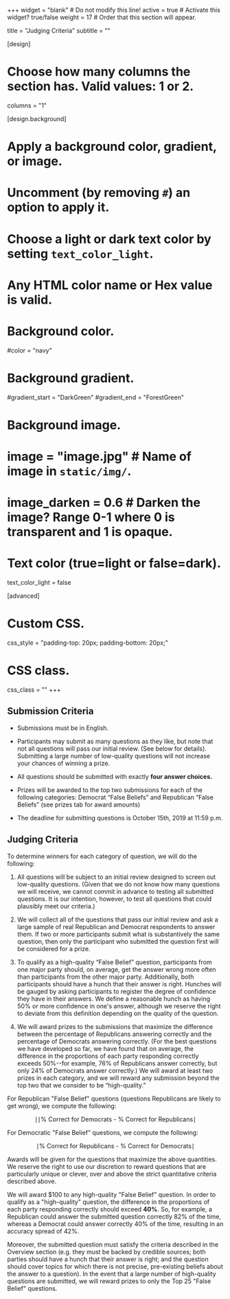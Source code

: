 +++
widget = "blank"  # Do not modify this line!
active = true  # Activate this widget? true/false
weight = 17  # Order that this section will appear.

title = "Judging Criteria"
subtitle = ""

[design]
  # Choose how many columns the section has. Valid values: 1 or 2.
  columns = "1"

[design.background]
  # Apply a background color, gradient, or image.
  #   Uncomment (by removing `#`) an option to apply it.
  #   Choose a light or dark text color by setting `text_color_light`.
  #   Any HTML color name or Hex value is valid.

  # Background color.
  #color = "navy"

  # Background gradient.
  #gradient_start = "DarkGreen"
  #gradient_end = "ForestGreen"

  # Background image.
  # image = "image.jpg"  # Name of image in `static/img/`.
  # image_darken = 0.6  # Darken the image? Range 0-1 where 0 is transparent and 1 is opaque.

  # Text color (true=light or false=dark).
  text_color_light = false

[advanced]
 # Custom CSS.
 css_style = "padding-top: 20px; padding-bottom: 20px;"

 # CSS class.
 css_class = ""
+++

## Submission Criteria

- Submissions must be in English.

- Participants may submit as many questions as they like, but note that not all questions will pass our initial review. (See below for details). Submitting a large number of low-quality questions will not increase your chances of winning a prize.

- All questions should be submitted with exactly **four answer choices.**

-	Prizes will be awarded to the top two submissions for each of the following categories: Democrat “False Beliefs” and Republican “False Beliefs” (see prizes tab for award amounts)

- The deadline for submitting questions is October 15th, 2019 at 11:59 p.m.


## Judging Criteria

To determine winners for each category of question, we will do the following:

1. All questions will be subject to an initial review designed to screen out low-quality questions. (Given that we do not know how many questions we will receive, we cannot commit in advance to testing all submitted questions. It is our intention, however, to test all questions that could plausibly meet our criteria.)

2. We will collect all of the questions that pass our initial review and ask a large sample of real Republican and Democrat respondents to answer them. If two or more participants submit what is substantively the same question, then only the participant who submitted the question first will be considered for a prize.

3. To qualify as a high-quality “False Belief” question, participants from one major party should, on average, get the answer wrong more often than participants from the other major party. Additionally, both participants should have a hunch that their answer is right. Hunches will be gauged by asking participants to register the degree of confidence they have in their answers. We define a reasonable hunch as having 50% or more confidence in one's answer, although we reserve the right to deviate from this definition depending on the quality of the question.  

4. We will award prizes to the submissions that maximize the difference between the percentage of Republicans answering correctly and the percentage of Democrats answering correctly. (For the best questions we have developed so far, we have found that on average, the difference in the proportions of each party responding correctly exceeds 50%--for example, 76% of Republicans answer correctly, but only 24% of Democrats answer correctly.)  We will award at least two prizes in each category, and we will reward any submission beyond the top two that we consider to be “high-quality.”

For Republican "False Belief" questions (questions Republicans are likely to get wrong), we compute the following:

$$\mid \text{∣% Correct for Democrats - % Correct for Republicans} \mid $$

For Democratic "False Belief" questions, we compute the following:

$$\mid \text{% Correct for Republicans - % Correct for Democrats} \mid $$

Awards will be given for the questions that maximize the above quantities. We reserve the right to use our discretion to reward questions that are particularly unique or clever, over and above the strict quantitative criteria described above.

We will award $100 to any high-quality "False Belief" question.  In order to qualify as a "high-quality" question, the difference in the proportions of each party responding correctly should exceed **40%**. So, for example, a Republican could answer the submitted question correctly 82% of the time, whereas a Democrat could answer correctly 40% of the time, resulting in an accuracy spread of 42%.  

Moreover, the submitted question must satisfy the criteria described in the Overview section (e.g. they must be backed by credible sources; both parties should have a hunch that their answer is right; and the question should cover topics for which there is not precise, pre-existing beliefs about the answer to a question).  In the event that a large number of high-quality questions are submitted, we will reward prizes to only the Top 25 "False Belief" questions.  
